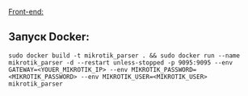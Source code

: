 [Front-end:](https://github.com/ravel57/mikrotik_parser)

Запуск Docker:
-
``` 
sudo docker build -t mikrotik_parser . && sudo docker run --name mikrotik_parser -d --restart unless-stopped -p 9095:9095 --env GATEWAY=<YOUER_MIKROTIK_IP> --env MIKROTIK_PASSWORD=<MIKROTIK_PASSWORD> --env MIKROTIK_USER=<MIKROTIK_USER> mikrotik_parser
```
